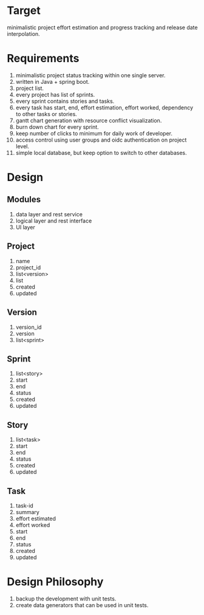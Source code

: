 # Target
minimalistic project effort estimation and progress tracking and release date interpolation.

# Requirements
1. minimalistic project status tracking within one single server.
2. written in Java + spring boot.
3. project list.
4. every project has list of sprints.
5. every sprint contains stories and tasks.
6. every task has start, end, effort estimation, effort worked, dependency to other tasks or stories.
7. gantt chart generation with resource conflict visualization.
8. burn down chart for every sprint.
9. keep number of clicks to minimum for daily work of developer.
10. access control using user groups and oidc authentication on project level.
11. simple local database, but keep option to switch to other databases.

# Design
## Modules
1. data layer and rest service
2. logical layer and rest interface
3. UI layer

## Project

1. name
2. project_id
3. list\<version\>
4. list <AccessGroup>
5. created
6. updated

## Version
1. version_id
2. version
3. list\<sprint\>

## Sprint
1. list\<story\>
1. start
2. end
3. status
4. created
5. updated

## Story
1. list\<task\>
2. start
3. end
4. status
5. created
6. updated

## Task
1. task-id
2. summary
3. effort estimated
4. effort worked
1. start
2. end
5. status
6. created
7. updated

# Design Philosophy
1. backup the development with unit tests.
2. create data generators that can be used in unit tests.
